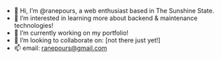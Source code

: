 - 👋 Hi, I’m @ranepours, a web enthusiast based in The Sunshine State.
- 👀 I’m interested in learning more about backend & maintenance technologies!
- 🌱 I’m currently working on my portfolio!
- 💞️ I’m looking to collaborate on: [not there just yet!]
- 📫 email: ranepours@gmail.com

<!---
ranepours/ranepours is a ✨ special ✨ repository because its `README.md` (this file) appears on your GitHub profile.
You can click the Preview link to take a look at your changes.
--->

